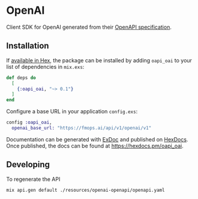 # OpenAI

Client SDK for OpenAI generated from their [OpenAPI specification](https://github.com/openai/openai-openapi).

## Installation

If [available in Hex](https://hex.pm/docs/publish), the package can be installed
by adding `oapi_oai` to your list of dependencies in `mix.exs`:

```elixir
def deps do
  [
    {:oapi_oai, "~> 0.1"}
  ]
end
```

Configure a base URL in your application `config.exs`:

```elixir
config :oapi_oai,
  openai_base_url: "https://fmops.ai/api/v1/openai/v1"
```

Documentation can be generated with [ExDoc](https://github.com/elixir-lang/ex_doc)
and published on [HexDocs](https://hexdocs.pm). Once published, the docs can
be found at <https://hexdocs.pm/oapi_oai>.

## Developing

To regenerate the API

```bash
mix api.gen default ./resources/openai-openapi/openapi.yaml
```